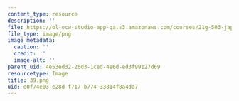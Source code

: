 ```yaml
---
content_type: resource
description: ''
file: https://ol-ocw-studio-app-qa.s3.amazonaws.com/courses/21g-503-japanese-iii-fall-2019/e0f74e03e28df717b77433814f8a4da7_39.png
file_type: image/png
image_metadata:
  caption: ''
  credit: ''
  image-alt: ''
parent_uid: 4e53ed32-26d3-1ced-4e6d-ed3f99127d69
resourcetype: Image
title: 39.png
uid: e0f74e03-e28d-f717-b774-33814f8a4da7
---
```


